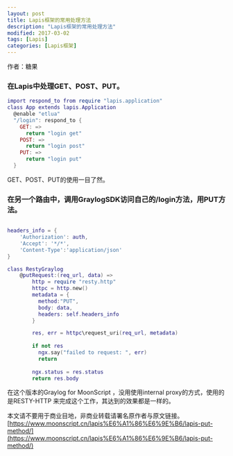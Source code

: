 ```yaml
---
layout: post
title: Lapis框架的常用处理方法
description: "Lapis框架的常用处理方法"
modified: 2017-03-02
tags: [Lapis]
categories: [Lapis框架]
---
```


作者：糖果

### 在Lapis中处理GET、POST、PUT。
```lua
import respond_to from require "lapis.application"
class App extends lapis.Application
  @enable "etlua"
  "/login": respond_to {
    GET: =>
      return "login get"
    POST: =>
      return "login post"
    PUT: =>
      return "login put"
  }
```

GET、POST、PUT的使用一目了然。



### 在另一个路由中，调用GraylogSDK访问自己的/login方法，用PUT方法。
```lua

headers_info = {
    'Authorization': auth, 
    'Accept': '*/*',
    'Content-Type':'application/json'
}

class RestyGraylog 
    @putRequest:(req_url, data) =>
        http = require "resty.http"
        httpc = http.new()
        metadata = {
          method:"PUT",
          body: data,
          headers: self.headers_info
        }

        res, err = httpc\request_uri(req_url, metadata)
  
        if not res
          ngx.say("failed to request: ", err)
          return
          
        ngx.status = res.status  
        return res.body
```

在这个版本的Graylog for MoonScript ，没用使用internal proxy的方式，使用的是RESTY-HTTP
来完成这个工作，其达到的效果都是一样的。



本文请不要用于商业目地，非商业转载请署名原作者与原文链接。
[https://www.moonscript.cn/lapis%E6%A1%86%E6%9E%B6/lapis-put-method/](https://www.moonscript.cn/lapis%E6%A1%86%E6%9E%B6/lapis-put-method/)


